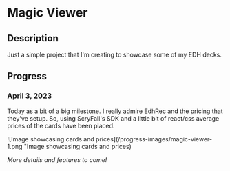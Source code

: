# Magic Viewer

## Description
Just a simple project that I'm creating to showcase some of my EDH decks.

## Progress

### April 3, 2023
Today as a bit of a big milestone. I really admire EdhRec and the pricing that they've setup. So, using ScryFall's SDK and a little bit of react/css average prices of the cards have been placed.

![Image showcasing cards and prices](/progress-images/magic-viewer-1.png "Image showcasing cards and prices)

_More details and features to come!_